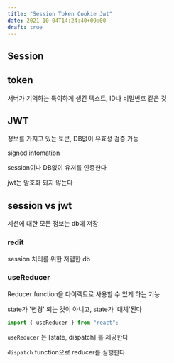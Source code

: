 ```yaml
---
title: "Session Token Cookie Jwt"
date: 2021-10-04T14:24:40+09:00
draft: true
---
```


## Session

## token

서버가 기억하는 특이하게 생긴 텍스트, ID나 비밀번호 같은 것

## JWT

정보를 가지고 있는 토큰, DB없이 유효성 검증 가능

signed infomation

session이나 DB없이 유저를 인증한다

jwt는 암호화 되지 않는다

## session vs jwt

세션에 대한 모든 정보는 db에 저장

### redit

session 처리를 위한 저렴한 db

### useReducer

Reducer function을 다이렉트로 사용할 수 있게 하는 기능

state가 '변경' 되는 것이 아니고, state가 '대체'된다

```javascript
import { useReducer } from "react";
```

`useReducer` 는 [state, dispatch] 를 제공한다

`dispatch` function으로 reducer를 실행한다.
